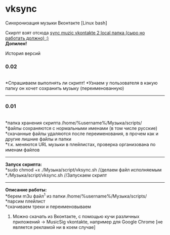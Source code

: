 vksync
======

Синхронизация музыки Вконтакте [Linux bash]

Скирпт взят отсюда <a href="http://forum.ubuntu.ru/index.php?PHPSESSID=7s4tu71fd71mqo5ak5ld6a5sf5&topic=166168.0">sync muzic vkontakte 2 local папка (сыро но работать должно) :)</a><br/>
<b>Допилен!</b>


История версий
<h3>0.02</h3><br/>
*Спрашиваем выполнять ли скрипт!
*Узнаем у пользователя в какую папку он хочет сохранить музыку (переименованную)
<hr/>
<h3>0.01</h3><br/>
*папка хранения скрипта /home/%username%/Музыка/scripts/<br/>
*файлы сохраняются с нормальными именами (в том числе русские)<br/>
*скачанные файлы удаляются после переименования, в прочем как и другие лишние файлы и папки<br/>
*т.к. меняются URL музыки в плейлистах, проверка организована по именам файлов<br/>
<hr/>
<b>Запуск скрипта:</b> <br/>
*sudo chmod +x ./Музыка/script/vksync.sh //делаем файл исполняемым<br/>
*./Музыка/script/vksync.sh //Запускаем скрипт<br/>
<hr/>
<b>Описание работы:</b><br/>
*берем m3u файл<sup>1</sup> из папки /home/%username%/Музыка/scripts/<br/>
*парсим плейлист<br/>
*скачиваем треки и переименовываем<br/>







1. Можно скачать из Вконтакте, с помощью кучи различных приложений -> MusicSig vkontakte, например для Google Chrome [не является рекламой ни в коем случае]<br/>
